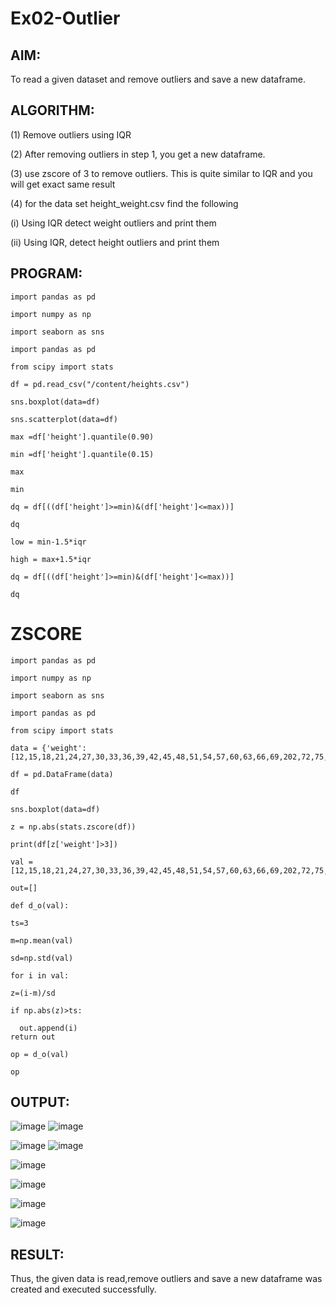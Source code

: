 # Ex02-Outlier

## AIM:
To read a given dataset and remove outliers and save a new dataframe.

## ALGORITHM:

(1) Remove outliers using IQR

(2) After removing outliers in step 1, you get a new dataframe.

(3) use zscore of 3 to remove outliers. This is quite similar to IQR and you will get exact same result

(4) for the data set height_weight.csv find the following

(i) Using IQR detect weight outliers and print them

(ii) Using IQR, detect height outliers and print them

## PROGRAM:
```
import pandas as pd

import numpy as np

import seaborn as sns

import pandas as pd

from scipy import stats

df = pd.read_csv("/content/heights.csv")

sns.boxplot(data=df)

sns.scatterplot(data=df)

max =df['height'].quantile(0.90)

min =df['height'].quantile(0.15)

max

min

dq = df[((df['height']>=min)&(df['height']<=max))]

dq

low = min-1.5*iqr

high = max+1.5*iqr

dq = df[((df['height']>=min)&(df['height']<=max))]

dq
```
# ZSCORE
```
import pandas as pd

import numpy as np

import seaborn as sns

import pandas as pd

from scipy import stats

data = {'weight':[12,15,18,21,24,27,30,33,36,39,42,45,48,51,54,57,60,63,66,69,202,72,75,78,81,84,232,87,90,93,96,99,258]}

df = pd.DataFrame(data)

df

sns.boxplot(data=df)

z = np.abs(stats.zscore(df))

print(df[z['weight']>3])

val = [12,15,18,21,24,27,30,33,36,39,42,45,48,51,54,57,60,63,66,69,202,72,75,78,81,84,232,87,90,93,96,99,258]

out=[]

def d_o(val):

ts=3

m=np.mean(val)

sd=np.std(val)

for i in val:

z=(i-m)/sd

if np.abs(z)>ts:

  out.append(i)
return out

op = d_o(val)

op
```

## OUTPUT:
![image](https://github.com/Evangelin-Ruth/ODD2023---Datascience---Ex-02/assets/94219798/9681119d-3cda-4a00-9e43-d469bb268a8c)
![image](https://github.com/Evangelin-Ruth/ODD2023---Datascience---Ex-02/assets/94219798/6a7e8f88-7e78-4d1c-b90d-4aaa958ed8c5)



![image](https://github.com/Evangelin-Ruth/ODD2023---Datascience---Ex-02/assets/94219798/8c854777-1675-4611-8b14-8451fd5e7069)
![image](https://github.com/Evangelin-Ruth/ODD2023---Datascience---Ex-02/assets/94219798/ab7611c0-f890-4642-a95a-39d637631fc4)



![image](https://github.com/Evangelin-Ruth/ODD2023---Datascience---Ex-02/assets/94219798/7df83e36-6d68-456b-ad67-6c8e932a56ae)



![image](https://github.com/Evangelin-Ruth/ODD2023---Datascience---Ex-02/assets/94219798/5f32440e-4b0e-43c0-9028-5d01364fdb23)


![image](https://github.com/Evangelin-Ruth/ODD2023---Datascience---Ex-02/assets/94219798/77fdba6f-e09b-4554-ae85-9274ebac500e)

![image](https://github.com/Evangelin-Ruth/ODD2023---Datascience---Ex-02/assets/94219798/bff6f689-ebb6-4be0-b508-ff33effe1610)





## RESULT:
Thus, the given data is read,remove outliers and save a new dataframe was created and executed successfully.












